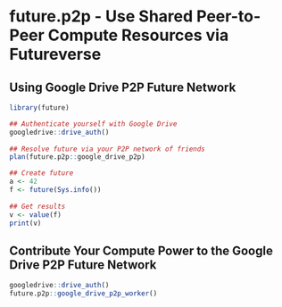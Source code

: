 # future.p2p - Use Shared Peer-to-Peer Compute Resources via Futureverse


## Using Google Drive P2P Future Network

```r
library(future)

## Authenticate yourself with Google Drive
googledrive::drive_auth()
  
## Resolve future via your P2P network of friends
plan(future.p2p::google_drive_p2p)

## Create future
a <- 42
f <- future(Sys.info())
  
## Get results
v <- value(f)
print(v)
```


## Contribute Your Compute Power to the Google Drive P2P Future Network

```r
googledrive::drive_auth()
future.p2p::google_drive_p2p_worker()
```
